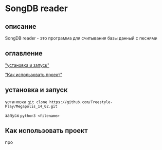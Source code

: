 #  SongDB reader
## описание
SongDB reader - это программа для считывания базы данный с песнями

## оглавление
["установка и запуск"](установка-и-запуск)

["Как использовать проект"]("Как-использовать-проект")

## установка и запуск

установка
`git clone https://github.com/Freestyle-Play/Megapolis_14_02.git`

запуск
`python3 <filename>`

## Как использовать проект

про
